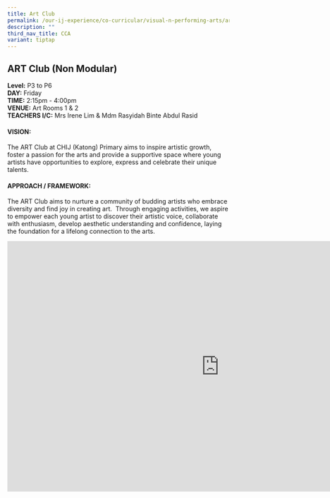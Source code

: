```yaml
---
title: Art Club
permalink: /our-ij-experience/co-curricular/visual-n-performing-arts/art-club/
description: ""
third_nav_title: CCA
variant: tiptap
---
```

<h2>ART Club (Non Modular)</h2>
<p><strong>Level:</strong>&nbsp;P3 to P6
<br><strong>DAY:</strong>&nbsp;Friday
<br><strong>TIME:</strong>&nbsp;2:15pm - 4:00pm
<br><strong>VENUE:</strong>&nbsp;Art Rooms 1 &amp; 2
<br><strong>TEACHERS I/C:</strong>&nbsp;Mrs Irene Lim &amp; Mdm Rasyidah Binte
Abdul Rasid</p>
<h4>VISION:</h4>
<p>The ART Club at CHIJ (Katong) Primary aims to inspire artistic growth,
foster a passion for the arts and provide a supportive space where young
artists have opportunities to explore, express and celebrate their unique
talents.</p>
<h4>APPROACH / FRAMEWORK:</h4>
<p>The ART Club aims to nurture a community of budding artists who embrace
diversity and find joy in creating art.&nbsp; Through engaging activities,
we aspire to empower each young artist to discover their artistic voice,
collaborate with enthusiasm, develop aesthetic understanding and confidence,
laying the foundation for a lifelong connection to the arts.</p>
<div class="iframe-wrapper">
<iframe height="569" width="960" allowfullscreen="true" frameborder="0" src="https://docs.google.com/presentation/d/e/2PACX-1vT0zfEyhsWkVkIXhwehhQCgHSzT7JAWKs6dZO9V-ZeciYrBMJmqDSzn7rf0L8P6-X--uRBwXDEH13EG/embed?start=true&amp;loop=false&amp;delayms=5000"></iframe>
</div>
<p></p>